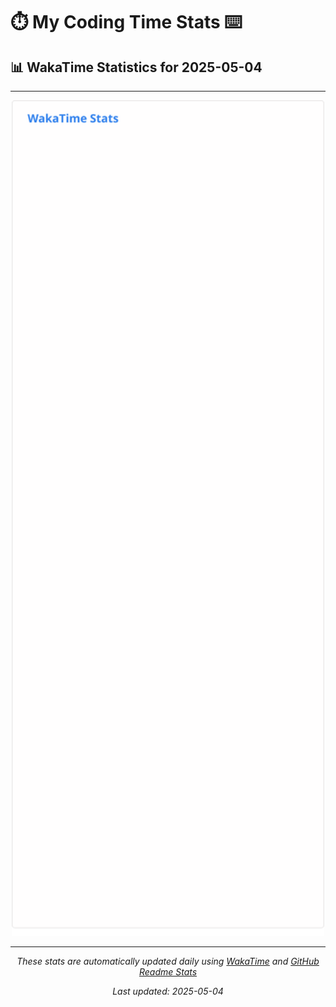 # ⏱️ My Coding Time Stats ⌨️

## 📊 WakaTime Statistics for 2025-05-04

---

<div align="center">

<img src="./images/wakatime-stats-2025-05-04.svg" alt="WakaTime Stats" width="500">

</div>

---

<div align="center">

*These stats are automatically updated daily using [WakaTime](https://wakatime.com) and [GitHub Readme Stats](https://github.com/anuraghazra/github-readme-stats)*

*Last updated: 2025-05-04*
</div>
